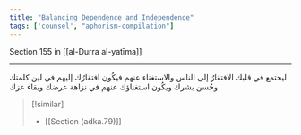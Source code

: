 ```yaml
---
title: "Balancing Dependence and Independence"
tags: ['counsel', "aphorism-compilation"]
---
```


 Section 155 in [[al-Durra al-yatīma]]

---
ليجتمع في قلبك الافتقارُ إلى الناس والاستغناء عنهم فيكُون افتقارُك إليهم في لين كلمتك وحُسن بشرك ويكُون استغناؤك عنهم في نزاهة عرضك وبقاء عزك

> [!similar]
> - [[Section (adka.79)]]
